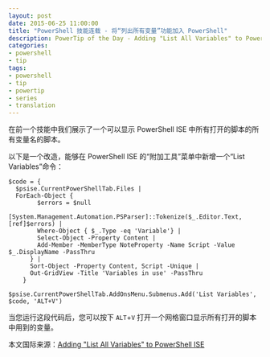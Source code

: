```yaml
---
layout: post
date: 2015-06-25 11:00:00
title: "PowerShell 技能连载 - 将“列出所有变量”功能加入 PowerShell"
description: PowerTip of the Day - Adding "List All Variables" to PowerShell ISE
categories:
- powershell
- tip
tags:
- powershell
- tip
- powertip
- series
- translation
---
```

在前一个技能中我们展示了一个可以显示 PowerShell ISE 中所有打开的脚本的所有变量名的脚本。

以下是一个改造，能够在 PowerShell ISE 的“附加工具”菜单中新增一个“List Variables”命令：

    $code = {
      $psise.CurrentPowerShellTab.Files |
      ForEach-Object {
            $errors = $null
            [System.Management.Automation.PSParser]::Tokenize($_.Editor.Text, [ref]$errors) |
            Where-Object { $_.Type -eq 'Variable'} |
            Select-Object -Property Content |
            Add-Member -MemberType NoteProperty -Name Script -Value $_.DisplayName -PassThru
          } |
          Sort-Object -Property Content, Script -Unique |
          Out-GridView -Title 'Variables in use' -PassThru
        }
        
    $psise.CurrentPowerShellTab.AddOnsMenu.Submenus.Add('List Variables', $code, 'ALT+V')

当您运行这段代码后，您可以按下 `ALT`+`V` 打开一个网格窗口显示所有打开的脚本中用到的变量。

<!--more-->
本文国际来源：[Adding "List All Variables" to PowerShell ISE](http://community.idera.com/powershell/powertips/b/tips/posts/adding-quot-list-all-variables-quot-to-powershell-ise)
